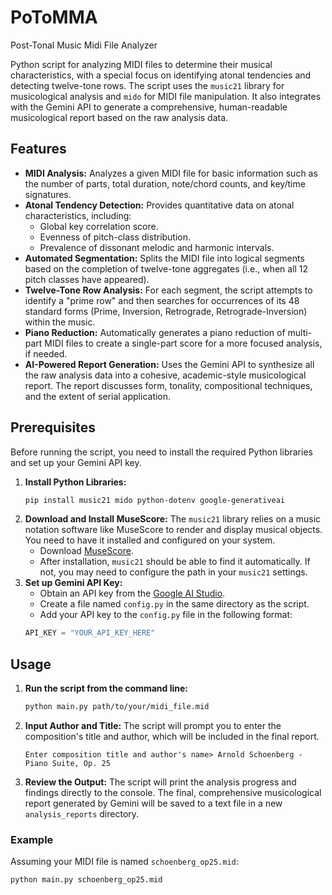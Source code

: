 # PoToMMA
Post-Tonal Music Midi File Analyzer

Python script for analyzing MIDI files to determine their musical characteristics, with a special focus on identifying atonal tendencies and detecting twelve-tone rows.
The script uses the `music21` library for musicological analysis and `mido` for MIDI file manipulation. 
It also integrates with the Gemini API to generate a comprehensive, human-readable musicological report based on the raw analysis data.

## Features

- **MIDI Analysis:** Analyzes a given MIDI file for basic information such as the number of parts, total duration, note/chord counts, and key/time signatures.
- **Atonal Tendency Detection:** Provides quantitative data on atonal characteristics, including:
    - Global key correlation score.
    - Evenness of pitch-class distribution.
    - Prevalence of dissonant melodic and harmonic intervals.
- **Automated Segmentation:** Splits the MIDI file into logical segments based on the completion of twelve-tone aggregates (i.e., when all 12 pitch classes have appeared).
- **Twelve-Tone Row Analysis:** For each segment, the script attempts to identify a "prime row" and then searches for occurrences of its 48 standard forms (Prime, Inversion, Retrograde, Retrograde-Inversion) within the music.
- **Piano Reduction:** Automatically generates a piano reduction of multi-part MIDI files to create a single-part score for a more focused analysis, if needed.
- **AI-Powered Report Generation:** Uses the Gemini API to synthesize all the raw analysis data into a cohesive, academic-style musicological report. The report discusses form, tonality, compositional techniques, and the extent of serial application.

## Prerequisites

Before running the script, you need to install the required Python libraries and set up your Gemini API key.

1.  **Install Python Libraries:**
    ```bash
    pip install music21 mido python-dotenv google-generativeai
    ```
2.  **Download and Install MuseScore:**
    The `music21` library relies on a music notation software like MuseScore to render and display musical objects. You need to have it installed and configured on your system.
    -   Download [MuseScore](https://musescore.org/en/download).
    -   After installation, `music21` should be able to find it automatically. If not, you may need to configure the path in your `music21` settings.
3.  **Set up Gemini API Key:**
    -   Obtain an API key from the [Google AI Studio](https://aistudio.google.com/).
    -   Create a file named `config.py` in the same directory as the script.
    -   Add your API key to the `config.py` file in the following format:
    ```python
    API_KEY = "YOUR_API_KEY_HERE"
    ```

## Usage

1.  **Run the script from the command line:**
    ```bash
    python main.py path/to/your/midi_file.mid
    ```
2.  **Input Author and Title:**
    The script will prompt you to enter the composition's title and author, which will be included in the final report.
    ```
    Enter composition title and author's name> Arnold Schoenberg - Piano Suite, Op. 25
    ```
3.  **Review the Output:**
    The script will print the analysis progress and findings directly to the console. The final, comprehensive musicological report generated by Gemini will be saved to a text file in a new `analysis_reports` directory.

### Example
Assuming your MIDI file is named `schoenberg_op25.mid`:

```bash
python main.py schoenberg_op25.mid
